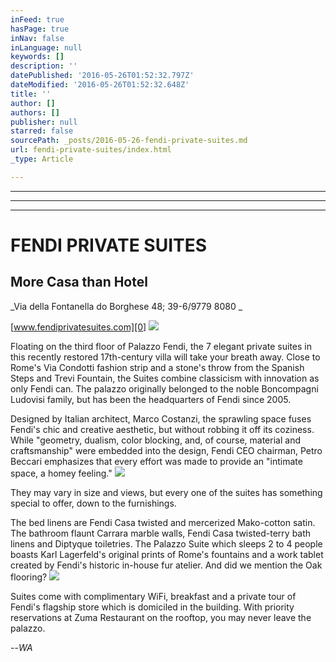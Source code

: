 ```yaml
---
inFeed: true
hasPage: true
inNav: false
inLanguage: null
keywords: []
description: ''
datePublished: '2016-05-26T01:52:32.797Z'
dateModified: '2016-05-26T01:52:32.648Z'
title: ''
author: []
authors: []
publisher: null
starred: false
sourcePath: _posts/2016-05-26-fendi-private-suites.md
url: fendi-private-suites/index.html
_type: Article

---
```

****

****

****

# FENDI PRIVATE SUITES 

## More Casa than Hotel

_Via della Fontanella do Borghese 48; 39-6/9779 8080 _

[www.fendiprivatesuites.com][0]
![](https://the-grid-user-content.s3-us-west-2.amazonaws.com/9567f7d5-9839-4aed-bc16-cf5d0a213acf.jpg)

Floating on the third floor of Palazzo Fendi, the 7 elegant private suites in this recently restored 17th-century villa will take your breath away. Close to Rome's Via Condotti fashion strip and a stone's throw from the Spanish Steps and Trevi Fountain, the Suites combine classicism with innovation as only Fendi can. The palazzo originally belonged to the noble Boncompagni Ludovisi family, but has been the headquarters of Fendi since 2005\.

Designed by Italian architect, Marco Costanzi, the sprawling space fuses Fendi's chic and creative aesthetic, but without robbing it off its coziness. While "geometry, dualism, color blocking, and, of course, material and craftsmanship" were embedded into the design, Fendi CEO chairman, Petro Beccari emphasizes that every effort was made to provide an "intimate space, a homey feeling."
![](https://the-grid-user-content.s3-us-west-2.amazonaws.com/e5c2d81a-092b-4aed-a76a-07df5e1e91c5.jpg)

They may vary in size and views, but every one of the suites has something special to offer, down to the furnishings.

The bed linens are Fendi Casa twisted and mercerized Mako-cotton satin. The bathroom flaunt Carrara marble walls, Fendi Casa twisted-terry bath linens and Diptyque toiletries. The Palazzo Suite which sleeps 2 to 4 people boasts Karl Lagerfeld's original prints of Rome's fountains and a work tablet created by Fendi's historic in-house fur atelier. And did we mention the Oak flooring?
![](https://the-grid-user-content.s3-us-west-2.amazonaws.com/712122c8-07e3-408f-928a-d17f16b6cbe9.jpg)

Suites come with complimentary WiFi, breakfast and a private tour of Fendi's flagship store which is domiciled in the building. With priority reservations at Zuma Restaurant on the rooftop, you may never leave the palazzo.

--_WA_

[0]: www.fendiprivatesuites.com